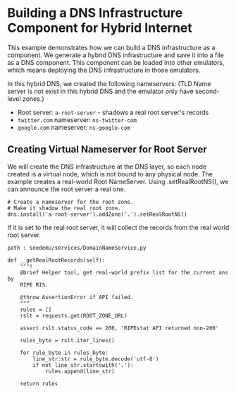 # Building a DNS Infrastructure Component for Hybrid Internet

This example demonstrates how we can build a DNS infrastructure as a component. 
We generate a hybrid DNS infrastructure and save it into a file as 
a DNS component. This component can be loaded into other emulators, which
means deploying the DNS infrastructure in those emulators. 

In this hybrid DNS, we created the following nameservers:
(TLD Name server is not exist in this hybrid DNS 
and the emulator only have second-level zones.)

- Root server: `a-root-server` - shadows a real root server's records
- `twitter.com` nameserver: `ns-twitter-com`
- `google.com` nameserver: `ns-google-com`


## Creating Virtual Nameserver for Root Server

We will create the DNS infrastructure at the DNS layer, 
so each node created is a virtual node, which is not bound to
any physical node. The example creates a real-world Root NameServer.
Using .setRealRootNS(), we can announce the root server a real one. 

```
# Create a nameserver for the root zone. 
# Make it shadow the real root zone. 
dns.install('a-root-server').addZone('.').setRealRootNS()
```

If it is set to the real root server, it will collect the records 
from the real world root server.

```
path : seedemu/services/DomainNameService.py

def __getRealRootRecords(self):
    """!
    @brief Helper tool, get real-world prefix list for the current ans by
    RIPE RIS.

    @throw AssertionError if API failed.
    """
    rules = []
    rslt = requests.get(ROOT_ZONE_URL)

    assert rslt.status_code == 200, 'RIPEstat API returned non-200'
    
    rules_byte = rslt.iter_lines()
    
    for rule_byte in rules_byte:
        line_str:str = rule_byte.decode('utf-8')
        if not line_str.startswith('.'):
            rules.append(line_str)
    
    return rules
```

